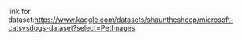 link for dataset:https://www.kaggle.com/datasets/shaunthesheep/microsoft-catsvsdogs-dataset?select=PetImages
